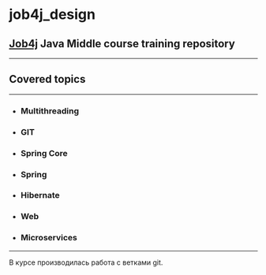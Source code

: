 # job4j_design

## **[Job4j](https://job4j.ru/)** Java Middle course training repository
___
## Covered topics
___
- ### Multithreading
- ### GIT
- ### Spring Core
- ### Spring
- ### Hibernate
- ### Web
- ### Microservices
___ 

В курсе производилась работа с ветками git.